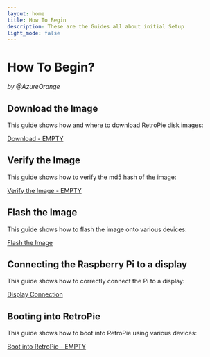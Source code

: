 ```yaml
---
layout: home
title: How To Begin
description: These are the Guides all about initial Setup
light_mode: false
---
```


# How To Begin?  
_by @AzureOrange_

## Download the Image
This guide shows how and where to download RetroPie disk images:

[Download - EMPTY](/beginning/download.md)

## Verify the Image
This guide shows how to verify the md5 hash of the image:

[Verify the Image - EMPTY](/beginning/verify.md)

## Flash the Image
This guide shows how to flash the image onto various devices:

[Flash the Image](/beginning/flash.md)

## Connecting the Raspberry Pi to a display
This guide shows how to correctly connect the Pi to a display:

[Display Connection](/beginning/display.md)

## Booting into RetroPie
This guide shows how to boot into RetroPie using various devices:

[Boot into RetroPie - EMPTY](/beginning/boot.md)
